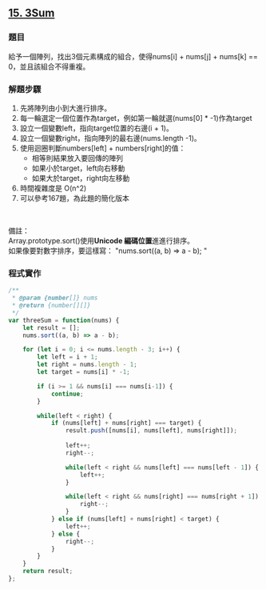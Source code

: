 ## [15. 3Sum](https://leetcode.com/problems/3sum/description/?envType=study-plan-v2&envId=top-interview-150 "Title")

### 題目
給予一個陣列，找出3個元素構成的組合，使得nums[i] + nums[j] + nums[k] == 0，並且該組合不得重複。


### 解題步驟
1. 先將陣列由小到大進行排序。
2. 每一輪選定一個位置作為target，例如第一輪就選(nums[0] * -1)作為target
3. 設立一個變數left，指向target位置的右邊(i + 1)。
4. 設立一個變數right，指向陣列的最右邊(nums.length -1)。
5. 使用迴圈判斷numbers[left] + numbers[right]的值：
    + 相等則結果放入要回傳的陣列
    + 如果小於target，left向右移動
    + 如果大於target，right向左移動
6. 時間複雜度是 O(n^2)
7. 可以參考167題，為此題的簡化版本  

<br/>   

備註：  
Array.prototype.sort()使用<b>Unicode 編碼位置</b>進進行排序。  
如果像要對數字排序，要這樣寫： "nums.sort((a, b) => a - b); "

### 程式實作

```javascript
/**
 * @param {number[]} nums
 * @return {number[][]}
 */
var threeSum = function(nums) {
    let result = [];
    nums.sort((a, b) => a - b);

    for (let i = 0; i <= nums.length - 3; i++) {
        let left = i + 1;
        let right = nums.length - 1;
        let target = nums[i] * -1;

        if (i >= 1 && nums[i] === nums[i-1]) {
            continue;
        }

        while(left < right) {
            if (nums[left] + nums[right] === target) {
                result.push([nums[i], nums[left], nums[right]]);
                
                left++;
                right--;

                while(left < right && nums[left] === nums[left - 1]) {
                    left++;
                }

                while(left < right && nums[right] === nums[right + 1]) {
                    right--;
                }
            } else if (nums[left] + nums[right] < target) {
                left++;
            } else {
                right--;
            }
        }
    }
    return result;
};
```

